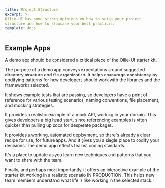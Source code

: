 ```yaml
---
title: Project Structure
excerpt: >-
Ollie-UI has some strong opinions on how to setup your project
structure and how to showcase your best practices.
template: docs
---
```


## Example Apps
A demo app should be considered a critical piece of the Ollie-UI starter kit.

The purpose of a demo app conveys expectations around suggested directory structure and file organization. It helps
encourage consistency by codifying patterns for how developers should work with the libraries and the frameworks
selected.

It shows example tests that are passing, so developers have a point of reference for various testing scenarios, naming
conventions, file placement, and mocking strategies.

It provides a realistic example of a mock API, working in your domain. This gives developers a big head start, since
referencing examples is often quicker than pulling up docs for desperate packages.

It provides a working, automated deployment, so there's already a clear recipe for use, for future apps. And it gives
you a single place to codify your decisions. The demo app reflects teams' coding standards.

It's a place to update as you learn new techniques and patterns that you want to share with the team.

Finally, and perhaps most importantly, it offers an interactive example of the starter kit working in a realistic
scenario IN PRODUCTION. This helps new team members understand what life is like working in the selected stack.